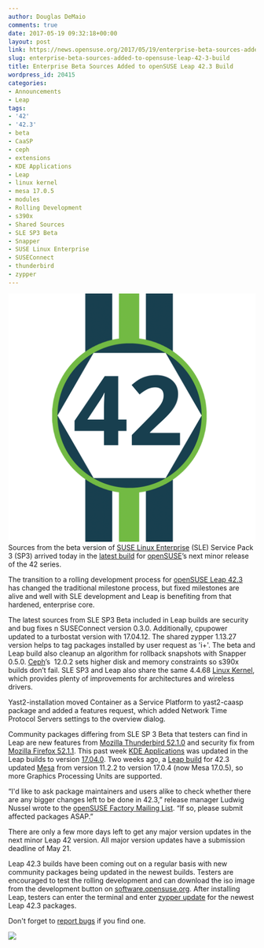 ```yaml
---
author: Douglas DeMaio
comments: true
date: 2017-05-19 09:32:18+00:00
layout: post
link: https://news.opensuse.org/2017/05/19/enterprise-beta-sources-added-to-opensuse-leap-42-3-build/
slug: enterprise-beta-sources-added-to-opensuse-leap-42-3-build
title: Enterprise Beta Sources Added to openSUSE Leap 42.3 Build
wordpress_id: 20415
categories:
- Announcements
- Leap
tags:
- '42'
- '42.3'
- beta
- CaaSP
- ceph
- extensions
- KDE Applications
- Leap
- linux kernel
- mesa 17.0.5
- modules
- Rolling Development
- s390x
- Shared Sources
- SLE SP3 Beta
- Snapper
- SUSE Linux Enterprise
- SUSEConnect
- thunderbird
- zypper
---
```


![](/wp-content/uploads/2016/08/42-copy.png)Sources from the beta version of [SUSE Linux Enterprise](https://www.suse.com/products/server/) (SLE) Service Pack 3 (SP3) arrived today in the [latest build](http://bit.ly/2pSWlKb) for [openSUSE](https://www.opensuse.org/)’s next minor release of the 42 series.

The transition to a rolling development process for [openSUSE Leap 42.3](https://doc.opensuse.org/release-notes/x86_64/openSUSE/Leap/42.3/) has changed the traditional milestone process, but fixed milestones are alive and well with SLE development and Leap is benefiting from that hardened, enterprise core.

The latest sources from SLE SP3 Beta included in Leap builds are security and bug fixes n SUSEConnect version 0.3.0. Additionally, cpupower updated to a turbostat version with 17.04.12. The shared zypper 1.13.27 version helps to tag packages installed by user request as 'i+'. The beta and Leap build also cleanup an algorithm for rollback snapshots with Snapper 0.5.0. [Ceph](http://ceph.com/)’s  12.0.2 sets higher disk and memory constraints so s390x builds don’t fail. SLE SP3 and Leap also share the same 4.4.68 [Linux Kernel](https://www.kernel.org/), which provides plenty of improvements for architectures and wireless drivers.

Yast2-installation moved Container as a Service Platform to yast2-caasp package and added a features request, which added Network Time Protocol Servers settings to the overview dialog.

Community packages differing from SLE SP 3 Beta that testers can find in Leap are new features from [Mozilla Thunderbird 52.1.0](https://www.mozilla.org/en-US/thunderbird/52.1.0/system-requirements/) and security fix from [Mozilla Firefox 52.1.1](https://www.mozilla.org/en-US/firefox/52.1.1/releasenotes/). This past week [KDE Applications](https://www.kde.org/applications/) was updated in the Leap builds to version [17.04.0](https://www.kde.org/announcements/announce-applications-17.04.0.php). Two weeks ago, a [Leap build](https://lists.opensuse.org/opensuse-factory/2017-05/msg00062.html) for 42.3 updated [Mesa](https://www.mesa3d.org/) from version 11.2.2 to version 17.0.4 (now Mesa 17.0.5), so more Graphics Processing Units are supported.

“I'd like to ask package maintainers and users alike to check whether there are any bigger changes left to be done in 42.3,” release manager Ludwig Nussel wrote to the [openSUSE Factory Mailing List](https://lists.opensuse.org/opensuse-factory/). “If so, please submit affected packages ASAP.”

There are only a few more days left to get any major version updates in the next minor Leap 42 version. All major version updates have a submission deadline of May 21.

Leap 42.3 builds have been coming out on a regular basis with new community packages being updated in the newest builds. Testers are encouraged to test the rolling development and can download the iso image from the development button on [software.opensuse.org](http://software.opensuse.org). After installing Leap, testers can enter the terminal and enter [zypper update](https://en.opensuse.org/images/1/17/Zypper-cheat-sheet-1.pdf) for the newest Leap 42.3 packages.

Don't forget to [report bugs](https://en.opensuse.org/openSUSE:Submitting_bug_reports) if you find one.

![](https://lizards.opensuse.org/wp-content/uploads/2017/04/extended-workflow.gif)
